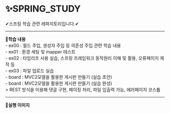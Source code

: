 # ✨SPRING_STUDY
✔스프링 학습 관련 레파지토리입니다.✔
<hr>
<b>🎈학습 내용</b><br>
- ex00 : 필드 주입, 생성자 주입 등 의존성 주입 관련 학습 내용 <br>
- ex01 : 환경 세팅 및 mapper 테스트 <br>
- ex02 : 타임리프 사용 실습, 스프링 프레임워크 동작원리 이해 및 활용, 오류페이지 제작 등<br>
- ex03 : 파일 업로드 실습 <br>
- board : MVC2모델을 활용한 게시판 만들기 (실습 초안) <br>
- board : MVC2모델을 활용한 게시판 만들기 (실습 완성) <br>
  > REST 방식을 이용해 댓글 구현, 페이징 처리, 파일 입출력 가능, 에러페이지 코스튬 <br>
  <hr>
<b>🎈실행 이미지</b> <br>
